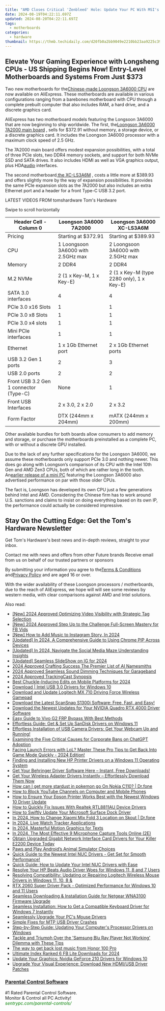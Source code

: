 ```yaml
---
title: "AMD Closes Critical 'Zenbleed' Hole: Update Your PC With MSI's Latest AGESA 1.2.0 BIOS Now!"
date: 2024-08-19T04:22:11.697Z
updated: 2024-08-20T04:22:11.697Z
tags:
  - motherboards
categories:
  - hardware
thumbnail: https://thmb.techidaily.com/d20fb0a2bb9049e2210bb23aa9225c390244059cedf35b9a34d45f9a041c8543.jpg
---
```


## Elevate Your Gaming Experience with Longsheng CPUs - US Shipping Begins Now! Entry-Level Motherboards and Systems From Just $373

Two new motherboards for the[Chinese-made Loongson 3A6000 CPU](https://tools.techidaily.com) are now available on AliExpress. These motherboards are available in various configurations ranging from a barebones motherboard with CPU through a complete prebuilt computer that also includes RAM, a hard drive, and a discrete graphics card.

 AliExpress has two motherboard models featuring the Longsoon 3A6000 that are now beginning to ship worldwide. The first, the[Loongson 3A6000 7A2000 main board](https://go.redirectingat.com/?id=92X1584492&xcust=tomshardware%5Fus%5F3426833342212546179&xs=1&url=https%3A%2F%2Fwww.aliexpress.us%2Fitem%2F3256806533337744.html&sref=https%3A%2F%2Fwww.tomshardware.com%2Fpc-components%2Fmotherboards%2Fmotherboards-and-systems-with-chinas-loongson-cpus-now-shipping-to-us-customers-options-start-from-dollar373-for-a-dtx-board-with-processor-and-cooler) , sells for $372.91 without memory, a storage device, or a discrete graphics card. It includes the Loongson 3A6000 processor with a maximum clock speed of 2.5 GHz.

 The 7A2000 main board offers modest expansion possibilities, with a total of three PCIe slots, two DDR4 memory sockets, and support for both NVMe SSD and SATA drives. It also includes HDMI as well as VGA graphics output, plus HDA[audio](https://tools.techidaily.com) interfaces.

 The second motherboard,[the XC-LS3A6M](https://go.redirectingat.com/?id=92X1584492&xcust=tomshardware%5Fus%5F1274473871414481181&xs=1&url=https%3A%2F%2Fwww.aliexpress.us%2Fitem%2F3256806779224228.html%23nav-specification&sref=https%3A%2F%2Fwww.tomshardware.com%2Fpc-components%2Fmotherboards%2Fmotherboards-and-systems-with-chinas-loongson-cpus-now-shipping-to-us-customers-options-start-from-dollar373-for-a-dtx-board-with-processor-and-cooler) , costs a little more at $389.93 and offers slightly more by the way of expansion possibilities. It provides the same PCIe expansion slots as the 7A2000 but also includes an extra Ethernet port and a header for a front Type-C USB 3.2 port.

 LATEST VIDEOS FROM tomshardware Tom's Hardware

 Swipe to scroll horizontally

| Header Cell - Column 0                 | Loongson 3A6000 7A2000             | Loongson 3A6000 XC-LS3A6M                 |
| -------------------------------------- | ---------------------------------- | ----------------------------------------- |
| Pricing                                | Starting at $372.91                | Starting at $389.93                       |
| CPU                                    | 1 Loongsoon 3A6000 with 2.5GHz max | 2 Loongsoon 3A6000 with 2.5GHz max        |
| Memory                                 | 2 DDR4                             | 2 DDR4                                    |
| M.2 NVMe                               | 2 (1 x Key-M, 1 x Key-E)           | 2 (1 x Key-M (type 2280 only), 1 x Key-E) |
| SATA 3.0 interfaces                    | 4                                  | 4                                         |
| PCIe 3.0 x16 Slots                     | 1                                  | 1                                         |
| PCIe 3.0 x8 Slots                      | 1                                  | 1                                         |
| PCIe 3.0 x4 slots                      | 1                                  | 1                                         |
| Mini PCIe interfaces                   | 1                                  | 1                                         |
| Ethernet                               | 1 x 1Gb Ethernet port              | 2 x 1Gb Ethernet ports                    |
| USB 3.2 Gen 1 ports                    | 2                                  | 3                                         |
| USB 2.0 ports                          | 2                                  | 2                                         |
| Front USB 3.2 Gen 1 connector (Type-C) | None                               | 1                                         |
| Front USB Interfaces                   | 2 x 3.0, 2 x 2.0                   | 2 x 3.2                                   |
| Form Factor                            | DTX (244mm x 204mm)                | mATX (244mm x 200mm)                      |

 Other available bundles for both boards allow consumers to add memory and storage, or purchase the motherboards preinstalled as a complete PC, with or without a discrete GPU installed.

 Due to the lack of any further specifications for the Loongson 3A6000, we assume these motherboards only support PCIe 3.0 and nothing newer. This does go along with Loongson’s comparison of its CPU with the Intel 10th Gen and AMD Zen3 CPUs, both of which are rather long in the tooth. An[earlier release of a mini PC](https://tools.techidaily.com) featuring the Loongson 3A6000 also advertised performance on par with those older CPUs.

 The fact is, Loongson has developed its own CPU just a few generations behind Intel and AMD. Considering the Chinese firm has to work around U.S. sanctions and claims to insist on doing everything based on its own IP, the performance could actually be considered impressive.

## Stay On the Cutting Edge: Get the Tom's Hardware Newsletter

 Get Tom's Hardware's best news and in-depth reviews, straight to your inbox.

 Contact me with news and offers from other Future brands  Receive email from us on behalf of our trusted partners or sponsors

 By submitting your information you agree to the[Terms & Conditions](https://futureplc.com/terms-conditions/) and[Privacy Policy](https://futureplc.com/privacy-policy/) and are aged 16 or over.

 With the wider availability of these Loongson processors / motherboards, due to the reach of AliExpress, we hope will will see some reviews by western media, with clear comparisons against AMD and Intel solutions.

<ins class="adsbygoogle"
     style="display:block"
     data-ad-format="autorelaxed"
     data-ad-client="ca-pub-7571918770474297"
     data-ad-slot="1223367746"></ins>



<ins class="adsbygoogle"
     style="display:block"
     data-ad-client="ca-pub-7571918770474297"
     data-ad-slot="8358498916"
     data-ad-format="auto"
     data-full-width-responsive="true"></ins>

<span class="atpl-alsoreadstyle">Also read:</span>
<div><ul>
<li><a href="https://youtube-webster.techidaily.com/024-approved-optimizing-video-visibility-with-strategic-tag-selection/"><u>[New] 2024 Approved  Optimizing Video Visibility with Strategic Tag Selection</u></a></li>
<li><a href="https://facebook-videos.techidaily.com/new-2024-approved-step-up-to-the-challenge-full-screen-mastery-for-fb-vids/"><u>[New] 2024 Approved  Step Up to the Challenge  Full-Screen Mastery for FB Vids</u></a></li>
<li><a href="https://instagram-videos.techidaily.com/new-how-to-add-music-to-instagram-story-in-2024/"><u>[New] How to Add Music to Instagram Story, In 2024</u></a></li>
<li><a href="https://vp-tips.techidaily.com/updated-in-2024-a-comprehensive-guide-to-using-chrome-pip-across-devices/"><u>[Updated] In 2024, A Comprehensive Guide to Using Chrome PIP Across Devices</u></a></li>
<li><a href="https://facebook-clips.techidaily.com/updated-in-2024-navigate-the-social-media-maze-understanding-insights/"><u>[Updated] In 2024, Navigate the Social Media Maze  Understanding Insights</u></a></li>
<li><a href="https://instagram-video-files.techidaily.com/updated-seamless-slideshow-on-ig-for-2024/"><u>[Updated] Seamless SlideShow on IG for 2024</u></a></li>
<li><a href="https://extra-tips.techidaily.com/2024-approved-crafting-success-the-premier-list-of-ai-namesmiths/"><u>2024 Approved  Crafting Success  The Premier List of AI Namesmiths</u></a></li>
<li><a href="https://fox-boxes.techidaily.com/2024-approved-seamless-sound-dimming-techniques-for-garageband/"><u>2024 Approved  Seamless Sound Dimming Techniques for Garageband</u></a></li>
<li><a href="https://video-capture.techidaily.com/2024-approved-trackingcast-synopsis/"><u>2024 Approved  TrackingCast Synopsis</u></a></li>
<li><a href="https://fox-glue.techidaily.com/best-chuckle-inducing-edits-on-mobile-platforms-for-2024/"><u>Best Chuckle-Inducing Edits on Mobile Platforms for 2024</u></a></li>
<li><a href="https://hardware-updates.techidaily.com/download-intel-usb-30-drivers-for-windows-10/"><u>Download | Intel USB 3.0 Drivers for Windows 10</u></a></li>
<li><a href="https://hardware-updates.techidaily.com/download-and-update-logitech-mx-710-driving-force-wireless-gamepad/"><u>Download and Update Logitech MX 710 Driving Force Wireless Gamepad</u></a></li>
<li><a href="https://hardware-updates.techidaily.com/download-the-latest-scansnap-s1300i-software-free-fast-and-easy/"><u>Download the Latest ScanSnap S1300i Software: Free, Fast, and Easy!</u></a></li>
<li><a href="https://hardware-updates.techidaily.com/download-the-newest-updates-for-your-nvidia-quadro-rtx-4000-driver-software/"><u>Download the Newest Updates for Your NVIDIA Quadro RTX 4000 Driver Software</u></a></li>
<li><a href="https://bypass-frp.techidaily.com/easy-guide-to-vivo-g2-frp-bypass-with-best-methods-by-drfone-android/"><u>Easy Guide to Vivo G2 FRP Bypass With Best Methods</u></a></li>
<li><a href="https://hardware-updates.techidaily.com/effortless-guide-get-and-set-up-sandisk-drivers-on-windows-11/"><u>Effortless Guide: Get & Set Up SanDisk Drivers on Windows 11</u></a></li>
<li><a href="https://hardware-updates.techidaily.com/1722966180229-effortless-installation-of-usb-camera-drivers-get-your-webcam-up-and-running/"><u>Effortless Installation of USB Camera Drivers: Get Your Webcam Up and Running!</u></a></li>
<li><a href="https://tech-haven.techidaily.com/examining-the-five-critical-causes-for-corporate-bans-on-chatgpt-adoption/"><u>Examining the Five Critical Causes for Corporate Bans on ChatGPT Adoption</u></a></li>
<li><a href="https://win-solutions.techidaily.com/facing-launch-errors-with-lol-master-these-pro-tips-to-get-back-into-game-mode-quickly-2024-edition/"><u>Facing Launch Errors with LoL? Master These Pro Tips to Get Back Into Game Mode Quickly - 2024 Edition!</u></a></li>
<li><a href="https://hardware-updates.techidaily.com/finding-and-installing-new-hp-printer-drivers-on-a-windows-11-operating-system/"><u>Finding and Installing New HP Printer Drivers on a Windows 11 Operating System</u></a></li>
<li><a href="https://hardware-updates.techidaily.com/1722975145948-get-your-behringer-driver-software-here-instant-free-downloads/"><u>Get Your Behringer Driver Software Here – Instant, Free Downloads!</u></a></li>
<li><a href="https://hardware-updates.techidaily.com/get-your-wireless-adapter-drivers-instantly-effortlessly-download-them-now/"><u>Get Your Wireless Adapter Drivers Instantly – Effortlessly Download Them Now</u></a></li>
<li><a href="https://android-pokemon-go.techidaily.com/how-can-i-get-more-stardust-in-pokemon-go-on-nokia-c110-drfone-by-drfone-virtual-android/"><u>How can I get more stardust in pokemon go On Nokia C110? | Dr.fone</u></a></li>
<li><a href="https://youtube-videos.techidaily.com/how-to-block-youtube-channels-on-computer-and-mobile-phones/"><u>How to Block YouTube Channels on Computer and Mobile Phones</u></a></li>
<li><a href="https://hardware-updates.techidaily.com/how-to-ensure-your-epson-printer-works-best-with-the-newest-windows-10-driver-update/"><u>How to Ensure Your Epson Printer Works Best with the Newest Windows 10 Driver Update</u></a></li>
<li><a href="https://hardware-updates.techidaily.com/how-to-quickly-fix-issues-with-realtek-rtl8811au-device-drivers/"><u>How to Quickly Fix Issues With Realtek RTL8811AU Device Drivers</u></a></li>
<li><a href="https://hardware-updates.techidaily.com/how-to-swiftly-update-your-microsoft-surface-dock-driver/"><u>How to Swiftly Update Your Microsoft Surface Dock Driver</u></a></li>
<li><a href="https://review-topics.techidaily.com/in-2024-how-to-change-xiaomi-mix-fold-3-location-on-skout-drfone-by-drfone-virtual-android/"><u>In 2024, How to Change Xiaomi Mix Fold 3 Location on Skout | Dr.fone</u></a></li>
<li><a href="https://youtube-stream.techidaily.com/in-2024-live-watch-tracker-applications/"><u>In 2024, Live Watch Tracker Applications</u></a></li>
<li><a href="https://extra-approaches.techidaily.com/in-2024-masterful-motion-graphics-for-texts/"><u>In 2024, Masterful Motion Graphics for Texts</u></a></li>
<li><a href="https://on-screen-recording.techidaily.com/in-2024-the-most-effective-9-microphone-capture-tools-online-2e/"><u>In 2024, The Most Effective 9 Microphone Capture Tools Online (2E)</u></a></li>
<li><a href="https://hardware-updates.techidaily.com/obtain-upgraded-gigabit-network-interface-card-drivers-for-your-killer-e2200-device-today/"><u>Obtain Upgraded Gigabit Network Interface Card Drivers for Your Killer E2200 Device Today</u></a></li>
<li><a href="https://remote-screen-capture.techidaily.com/paws-and-play-androids-animal-simulator-choices/"><u>Paws and Play  Android’s Animal Simulator Choices</u></a></li>
<li><a href="https://hardware-updates.techidaily.com/quick-guide-to-the-newest-intel-nuc-drivers-get-set-for-smooth-performance/"><u>Quick Guide to the Newest Intel NUC Drivers - Get Set for Smooth Performance!</u></a></li>
<li><a href="https://hardware-updates.techidaily.com/quick-guide-how-to-update-your-intel-nuc-drivers-with-ease/"><u>Quick Guide: How to Update Your Intel NUC Drivers with Ease</u></a></li>
<li><a href="https://hardware-updates.techidaily.com/resolve-your-hp-beats-audio-driver-woes-for-windows-11-8-and-7-users/"><u>Resolve Your HP Beats Audio Driver Woes for Windows 11, 8 and 7 Users</u></a></li>
<li><a href="https://hardware-updates.techidaily.com/resolving-compatibility-updating-or-repairing-logitech-wireless-mouse-drivers-in-windows-11-10-8-and/"><u>Resolving Compatibility: Updating or Repairing Logitech Wireless Mouse Drivers in Windows 11, 10, 8 &</u></a></li>
<li><a href="https://hardware-updates.techidaily.com/rtx-2060-super-driver-pack-optimized-performance-for-windows-10-and-11-users/"><u>RTX 2060 Super Driver Pack - Optimized Performance for Windows 10 and 11 Users</u></a></li>
<li><a href="https://hardware-updates.techidaily.com/seamless-downloading-and-installation-guide-for-netgear-wna3100-firmware-upgrade/"><u>Seamless Downloading & Installation Guide for Netgear WNA3100 Firmware Upgrade</u></a></li>
<li><a href="https://hardware-updates.techidaily.com/seamless-installation-how-to-get-a-compatible-keyboard-driver-for-windows-7-instantly/"><u>Seamless Installation: How to Get a Compatible Keyboard Driver for Windows 7 Instantly</u></a></li>
<li><a href="https://driver-install.techidaily.com/seamlessly-upgrade-your-pcs-mouse-drivers/"><u>Seamlessly Upgrade Your PC's Mouse Drivers</u></a></li>
<li><a href="https://driver-error.techidaily.com/simple-fixes-for-mtp-usb-driver-crashes/"><u>Simple Fixes for MTP USB Driver Crashes</u></a></li>
<li><a href="https://hardware-updates.techidaily.com/step-by-step-guide-updating-your-computers-processor-drivers-on-windows/"><u>Step-by-Step Guide: Updating Your Computer's Processor Drivers on Windows</u></a></li>
<li><a href="https://hardware-updates.techidaily.com/tackle-and-triumph-over-the-samsung-blu-ray-player-not-working-dilemma-with-these-tips/"><u>Tackle and Triumph Over the 'Samsung Blu Ray Player Not Working' Dilemma with These Tips</u></a></li>
<li><a href="https://techidaily.com/the-way-to-get-back-lost-music-from-honor-100-pro-by-fonelab-android-recover-music/"><u>The way to get back lost music from Honor 100 Pro</u></a></li>
<li><a href="https://facebook-videos.techidaily.com/ultimate-index-ranked-6-fb-lite-downloads-for-2024/"><u>Ultimate Index  Ranked 6 FB Lite Downloads for 2024</u></a></li>
<li><a href="https://hardware-updates.techidaily.com/update-your-graphics-nvidia-geforce-210-drivers-for-windows-10/"><u>Update Your Graphics: Nvidia GeForce 210 Drivers for Windows 10</u></a></li>
<li><a href="https://hardware-updates.techidaily.com/upgrade-your-visual-experience-download-new-hdmiusb-driver-patches/"><u>Upgrade Your Visual Experience: Download New HDMI/USB Driver Patches</u></a></li>
</ul></div>

<!-- affiliate ads begin -->
<h3 id="200610"><a href="https://sentrypc.7eer.net/c/5597632/200610/3022">Parental Control Software</a></h3>
<span class="text-ad-content">
	#1 Rated Parental Control Software.<br/>
	Monitor & Control all PC Activity!<br/>
		<cite style="color:green">sentrypc.com/parental-controls/</cite>
	</span><img height="0" width="0" src="https://sentrypc.7eer.net/i/5597632/200610/3022" style="position:absolute;visibility:hidden;" border="0" />
<!-- affiliate ads end -->